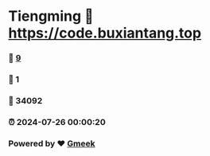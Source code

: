 # Tiengming :link: https://code.buxiantang.top 
### :page_facing_up: [9](https://code.buxiantang.top/tag.html) 
### :speech_balloon: 1 
### :hibiscus: 34092 
### :alarm_clock: 2024-07-26 00:00:20 
### Powered by :heart: [Gmeek](https://github.com/Meekdai/Gmeek)
